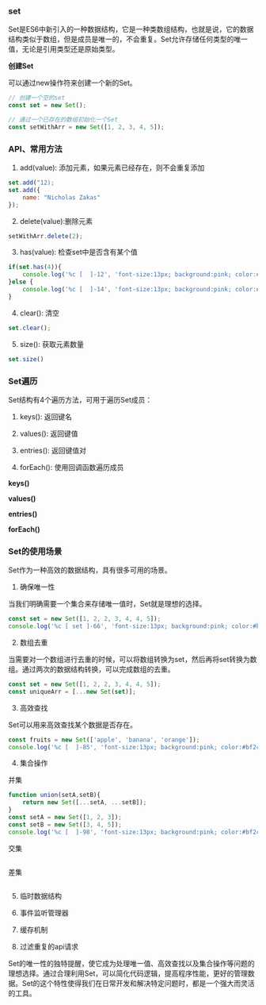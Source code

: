 ### set

Set是ES6中新引入的一种数据结构，它是一种类数组结构，也就是说，它的数据结构类似于数组，但是成员是唯一的，不会重复。Set允许存储任何类型的唯一值，无论是引用类型还是原始类型。

**创建Set**

可以通过new操作符来创建一个新的Set。

```js
// 创建一个空的set
const set = new Set();

// 通过一个已存在的数组初始化一个Set
const setWithArr = new Set([1, 2, 3, 4, 5]);
```

### API、常用方法

1. add(value): 添加元素，如果元素已经存在，则不会重复添加

```js
set.add("12);
set.add({
    name: "Nicholas Zakas"
});
```

2. delete(value):删除元素

```js
setWithArr.delete(2);
```

3. has(value): 检查set中是否含有某个值

```js
if(set.has(4)){
    console.log('%c [  ]-12', 'font-size:13px; background:pink; color:#bf2c9f;', "1111")
}else {
    console.log('%c [  ]-14', 'font-size:13px; background:pink; color:#bf2c9f;', "22222")
}
```

4. clear(): 清空

```js
set.clear();
```

5. size(): 获取元素数量

```js
set.size()
```

### Set遍历

Set结构有4个遍历方法，可用于遍历Set成员：

1. keys(): 返回键名

2. values(): 返回键值

3. entries(): 返回键值对

4. forEach(): 使用回调函数遍历成员

**keys()**

**values()**

**entries()**

**forEach()**

### Set的使用场景

Set作为一种高效的数据结构，具有很多可用的场景。

1. 确保唯一性

当我们明确需要一个集合来存储唯一值时，Set就是理想的选择。

```js
const set = new Set([1, 2, 2, 3, 4, 4, 5]);
console.log('%c [ set ]-66', 'font-size:13px; background:pink; color:#bf2c9f;', set)
```

2. 数组去重

当需要对一个数组进行去重的时候，可以将数组转换为set，然后再将set转换为数组。通过两次的数据结构转换，可以完成数组的去重。

```js
const set = new Set([1, 2, 2, 3, 4, 4, 5]);
const uniqueArr = [...new Set(set)];
```

3. 高效查找

Set可以用来高效查找某个数据是否存在。

```js
const fruits = new Set(['apple', 'banana', 'orange']);
console.log('%c [  ]-85', 'font-size:13px; background:pink; color:#bf2c9f;', set.has("orange"))
```

4. 集合操作

并集

```js
function union(setA,setB){
    return new Set([...setA, ...setB]);
}
const setA = new Set([1, 2, 3]);
const setB = new Set([3, 4, 5]);
console.log('%c [  ]-98', 'font-size:13px; background:pink; color:#bf2c9f;', union(setA, setB));
```

交集

```js

```

差集

```js

```

5. 临时数据结构

6. 事件监听管理器

7. 缓存机制

8. 过滤重复的api请求

Set的唯一性的独特提醒，使它成为处理唯一值、高效查找以及集合操作等问题的理想选择。通过合理利用Set，可以简化代码逻辑，提高程序性能，更好的管理数据。Set的这个特性使得我们在日常开发和解决特定问题时，都是一个强大而灵活的工具。